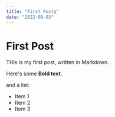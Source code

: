 ```yaml
---
title: "First Posty"
date: "2022-08-03"
---
```

# First Post

THis is my first post, written in Markdown.

Here's some __Bold text__.

and a list:
* Item 1
* Item 2
* Item 3

